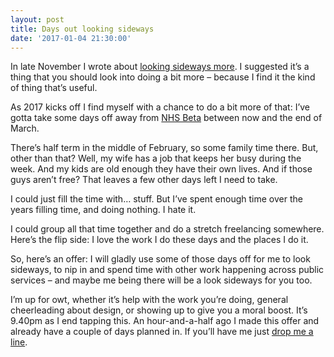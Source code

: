 ```yaml
---
layout: post
title: Days out looking sideways
date: '2017-01-04 21:30:00'
---
```

In late November I wrote about [looking sideways more](/look-sideways-more/). I suggested it’s a thing that you should look into doing a bit more – because I find it the kind of thing that’s useful.

As 2017 kicks off I find myself with a chance to do a bit more of that: I’ve gotta take some days off away from [NHS Beta](//transformation.blog.nhs.uk) between now and the end of March.

There’s half term in the middle of February, so some family time there. But, other than that? Well, my wife has a job that keeps her busy during the week. And my kids are old enough they have their own lives. And if those guys aren’t free? That leaves a few other days left I need to take.

I could just fill the time with… stuff. But I’ve spent enough time over the years filling time, and doing nothing. I hate it.

I could group all that time together and do a stretch freelancing somewhere. Here’s the flip side: I love the work I do these days and the places I do it.

So, here’s an offer: I will gladly use some of those days off for me to look sideways, to nip in and spend time with other work happening across public services – and maybe me being there will be a look sideways for you too.

I’m up for owt, whether it’s help with the work you’re doing, general cheerleading about design, or showing up to give you a moral boost. It’s 9.40pm as I end tapping this. An hour-and-a-half ago I made this offer and already have a couple of days planned in. If you’ll have me just [drop me a line](/contact).
